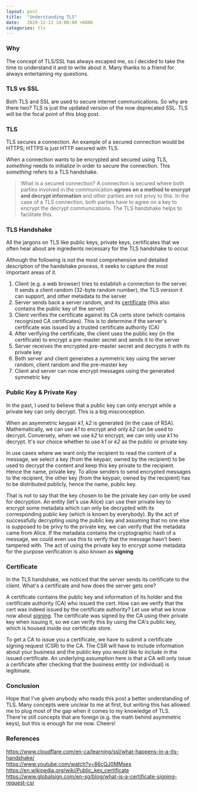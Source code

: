 ```yaml
---
layout: post
title:  "Understanding TLS"
date:   2020-12-12 14:00:00 +0800
categories: tls 
---
```


### Why
The concept of TLS/SSL has always escaped me, so I decided to take the time to understand it and to write about it. Many thanks to a friend for always entertaining my questions.  

### TLS vs SSL
Both TLS and SSL are used to secure internet communications. So why are there two? TLS is just the updated version of the now deprecated SSL. TLS will be the focal point of this blog post. 

### TLS
TLS secures a connection. An example of a secured connection would be HTTPS; HTTPS is just HTTP secured with TLS.

When a connection wants to be encrypted and secured using TLS, *something* needs to initialize in order to secure the connection. This *something* refers to a TLS handshake. 

> What is a secured connection? A connection is secured where both parties involved in the communication **agrees on a method to encrypt and decrypt information** and other parties are not privy to this. In the case of a TLS connection, both parties have to agree on a key to encrypt the decrypt communications. The TLS handshake helps to facilitate this. 

### TLS Handshake
All the jargons on TLS like public keys, private keys, certificates that we often hear about are ingredients necessary for the TLS handshake to occur.

Although the following is not the most comprehensive and detailed description of the handshake process, it seeks to capture the most important areas of it. 

1. Client (e.g. a web browser) tries to establish a connection to the server. It sends a client random (32-byte random number), the TLS version it can support, and other metadata to the server
1. Server sends back a server random, and its [certificate](#certificate) (this also contains the public key of the server)
1. Client verifies the certificate against its CA certs store (which contains recognized CA certificates). This is to determine if the server's certificate was issued by a trusted certificate authority (CA) 
1. After verifying the certificate, the client uses the public key (in the certificate) to encrypt a pre-master secret and sends it to the server
1. Server receives the encrypted pre-master secret and decrypts it with its private key
1. Both server and client generates a symmetric key using the server random, client random and the pre-master key
1. Client and server can now encrypt messages using the generated symmetric key

### Public Key & Private Key
In the past, I used to believe that a public key can only encrypt while a private key can only decrypt. This is a big misconception. 

When an asymmetric keypair *k1*, *k2* is generated (in the case of RSA). Mathematically, we can use *k1* to encrypt and only *k2* can be used to decrypt. Conversely, when we use *k2* to encrypt, we can only use *k1* to decrypt. It's our choice whether to use *k1* or *k2* as the public or private key. 

In use cases where we want only the recipient to read the content of a message, we select a key (from the keypair, owned by the recipient) to be used to decrypt the content and keep this key private to the recipient. Hence the name, private key. To allow senders to send encrypted messages to the recipient, the other key (from the keypair, owned by the recipient) has to be distributed publicly, hence the name, public key. 

That is not to say that the key chosen to be the private key can only be used for decryption. An entity (let's use Alice) can use their private key to encrypt some metadata which can only be decrypted with its corresponding public key (which is known by everybody). By the act of successfully decrypting using the public key and assuming that no one else is supposed to be privy to the private key, we can verify that the metadata came from Alice. If the metadata contains the cryptographic hash of a message, we could even use this to verify that the message hasn't been tampered with. The act of using the private key to encrypt some metadata for the purpose verification is also known as **signing**

### Certificate
In the TLS handshake, we noticed that the server sends its certificate to the client. What's a certificate and how does the server gets one?

A certificate contains the public key and information of its holder and the certificate authority (CA) who issued the cert. How can we verify that the cert was indeed issued by the certificate authority? Let use what we know now about [signing](#public-key--private-key). The certificate was signed by the CA using their private key when issuing it, so we can verify this by using the CA's public key, which is housed inside our certificate store. 

To get a CA to issue you a certificate, we have to submit a certificate signing request (CSR) to the CA. The CSR will have to include information about your business and the public key you would like to include in the issued certificate. An underlying assumption here is that a CA will only issue a certificate after checking that the business entity (or individual) is legitimate.

### Conclusion
Hope that I've given anybody who reads this post a better understanding of TLS. Many concepts were unclear to me at first, but writing this has allowed me to plug most of the gap when it comes to my knowledge of TLS. There're still concepts that are foreign (e.g. the math behind asymmetric keys), but this is enough for me now. Cheers!

### References
<https://www.cloudflare.com/en-ca/learning/ssl/what-happens-in-a-tls-handshake/>\
<https://www.youtube.com/watch?v=86cQJ0MMses>\
<https://en.wikipedia.org/wiki/Public_key_certificate>\
<https://www.globalsign.com/en-sg/blog/what-is-a-certificate-signing-request-csr>


